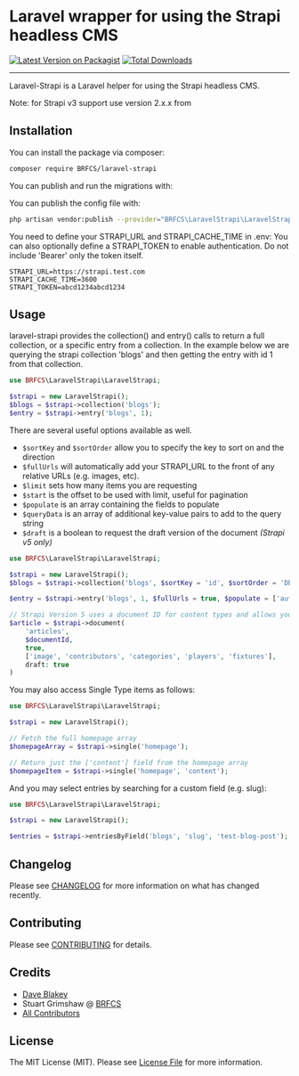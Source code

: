 # Laravel wrapper for using the Strapi headless CMS

[![Latest Version on Packagist](https://img.shields.io/packagist/v/BRFCS/laravel-strapi.svg?style=flat-square)](https://packagist.org/packages/VRFCS/laravel-strapi)
[![Total Downloads](https://img.shields.io/packagist/dt/BRFCS/laravel-strapi.svg?style=flat-square)](https://packagist.org/packages/BRFCS/laravel-strapi)

---

Laravel-Strapi is a Laravel helper for using the Strapi headless CMS. 

Note: for Strapi v3 support use version 2.x.x from 

## Installation

You can install the package via composer:

```bash
composer require BRFCS/laravel-strapi
```

You can publish and run the migrations with:

You can publish the config file with:
```bash
php artisan vendor:publish --provider="BRFCS\LaravelStrapi\LaravelStrapiServiceProvider" --tag="strapi-config"
```

You need to define your STRAPI_URL and STRAPI_CACHE_TIME in .env:
You can also optionally define a STRAPI_TOKEN to enable authentication. Do not include 'Bearer' only the token itself.

```
STRAPI_URL=https://strapi.test.com
STRAPI_CACHE_TIME=3600
STRAPI_TOKEN=abcd1234abcd1234
```

## Usage

laravel-strapi provides the collection() and entry() calls to return a full collection, or a specific entry from a collection. In the 
example below we are querying the strapi collection 'blogs' and then getting the entry with id 1 from that collection.

```php
use BRFCS\LaravelStrapi\LaravelStrapi;

$strapi = new LaravelStrapi();
$blogs = $strapi->collection('blogs');
$entry = $strapi->entry('blogs', 1);
```

There are several useful options available as well. 

- ```$sortKey``` and ```$sortOrder``` allow you to specify the key to sort on and the direction
- ```$fullUrls``` will automatically add your STRAPI_URL to the front of any relative URLs (e.g. images, etc).
- ```$limit``` sets how many items you are requesting
- ```$start``` is the offset to be used with limit, useful for pagination
- ```$populate``` is an array containing the fields to populate
- ```$queryData``` is an array of additional key-value pairs to add to the query string
- ```$draft``` is a boolean to request the draft version of the document *(Strapi v5 only)*

```php
use BRFCS\LaravelStrapi\LaravelStrapi;

$strapi = new LaravelStrapi();
$blogs = $strapi->collection('blogs', $sortKey = 'id', $sortOrder = 'DESC', $limit = 20, $start = 0, $fullUrls = true, $populate = ['author', 'images'], $queryData = ['locale' => 'en']);

$entry = $strapi->entry('blogs', 1, $fullUrls = true, $populate = ['author', 'images'], $queryData = ['locale' => 'en']);

// Strapi Version 5 uses a document ID for content types and allows you to request the draft version for previewing.
$article = $strapi->document(
    'articles',
    $documentId,
    true,
    ['image', 'contributors', 'categories', 'players', 'fixtures'],
    draft: true
) 
```

You may also access Single Type items as follows:

```php
use BRFCS\LaravelStrapi\LaravelStrapi;

$strapi = new LaravelStrapi();

// Fetch the full homepage array
$homepageArray = $strapi->single('homepage');

// Return just the ['content'] field from the homepage array
$homepageItem = $strapi->single('homepage', 'content');
```

And you may select entries by searching for a custom field (e.g. slug):

```php
use BRFCS\LaravelStrapi\LaravelStrapi;

$strapi = new LaravelStrapi();

$entries = $strapi->entriesByField('blogs', 'slug', 'test-blog-post');
```

## Changelog

Please see [CHANGELOG](CHANGELOG.md) for more information on what has changed recently.

## Contributing

Please see [CONTRIBUTING](.github/CONTRIBUTING.md) for details.

## Credits

- [Dave Blakey](https://github.com/dbfx)
- Stuart Grimshaw @ [BRFCS](https://www.brfcs.com)
- [All Contributors](../../contributors)

## License

The MIT License (MIT). Please see [License File](LICENSE.md) for more information.
